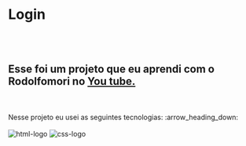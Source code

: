 <h1>Login</h1>
<br>
<br>
<h2>Esse foi um projeto que eu aprendi com o Rodolfomori no <a href="https://youtu.be/Q8PNlCt2PSM">You tube.</a></h2>
<br>
<br>
Nesse projeto eu usei as seguintes tecnologias: :arrow_heading_down:
<br>
<br>
<img src="https://img.shields.io/badge/HTML5-E34F26?style=for-the-badge&logo=html5&logoColor=white" alt="html-logo" />
<img src="https://img.shields.io/badge/CSS3-1572B6?style=for-the-badge&logo=css3&logoColor=white" alt="css-logo" />
